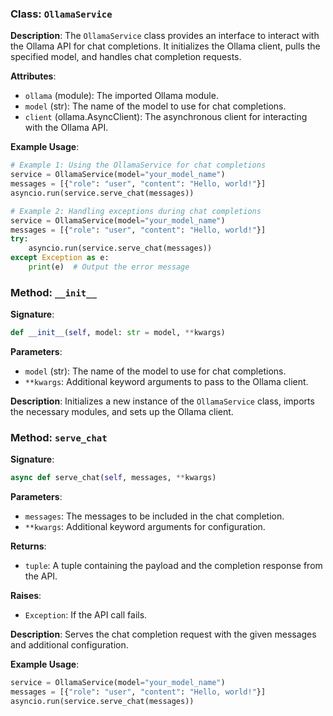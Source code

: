 
### Class: `OllamaService`

**Description**:
The `OllamaService` class provides an interface to interact with the Ollama API for chat completions. It initializes the Ollama client, pulls the specified model, and handles chat completion requests.

**Attributes**:
- `ollama` (module): The imported Ollama module.
- `model` (str): The name of the model to use for chat completions.
- `client` (ollama.AsyncClient): The asynchronous client for interacting with the Ollama API.

**Example Usage**:
```python
# Example 1: Using the OllamaService for chat completions
service = OllamaService(model="your_model_name")
messages = [{"role": "user", "content": "Hello, world!"}]
asyncio.run(service.serve_chat(messages))

# Example 2: Handling exceptions during chat completions
service = OllamaService(model="your_model_name")
messages = [{"role": "user", "content": "Hello, world!"}]
try:
    asyncio.run(service.serve_chat(messages))
except Exception as e:
    print(e)  # Output the error message
```

### Method: `__init__`

**Signature**:
```python
def __init__(self, model: str = model, **kwargs)
```

**Parameters**:
- `model` (str): The name of the model to use for chat completions.
- `**kwargs`: Additional keyword arguments to pass to the Ollama client.

**Description**:
Initializes a new instance of the `OllamaService` class, imports the necessary modules, and sets up the Ollama client.

### Method: `serve_chat`

**Signature**:
```python
async def serve_chat(self, messages, **kwargs)
```

**Parameters**:
- `messages`: The messages to be included in the chat completion.
- `**kwargs`: Additional keyword arguments for configuration.

**Returns**:
- `tuple`: A tuple containing the payload and the completion response from the API.

**Raises**:
- `Exception`: If the API call fails.

**Description**:
Serves the chat completion request with the given messages and additional configuration.

**Example Usage**:
```python
service = OllamaService(model="your_model_name")
messages = [{"role": "user", "content": "Hello, world!"}]
asyncio.run(service.serve_chat(messages))
```
